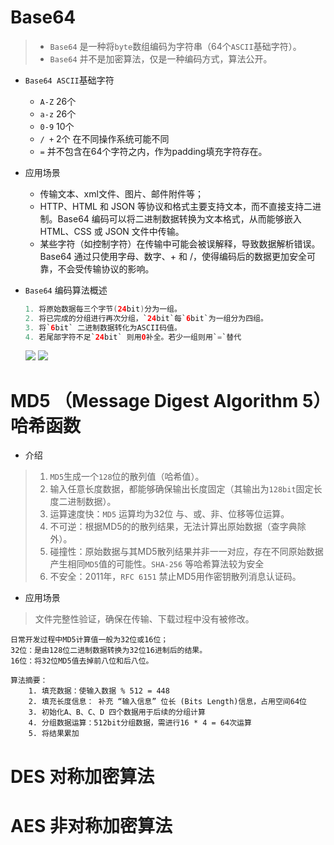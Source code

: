 # Base64

>* `Base64` 是一种将`byte`数组编码为字符串（64个`ASCII`基础字符）。
>* `Base64` 并不是加密算法，仅是一种编码方式，算法公开。

* `Base64 ASCII`基础字符
  *  `A-Z` 26个
  *  `a-z` 26个
  *  `0-9` 10个
  *  `/ +` 2个 在不同操作系统可能不同
  *  `=` 并不包含在64个字符之内，作为padding填充字符存在。

* 应用场景
  * 传输文本、xml文件、图片、邮件附件等；
  * HTTP、HTML 和 JSON 等协议和格式主要支持文本，而不直接支持二进制。Base64 编码可以将二进制数据转换为文本格式，从而能够嵌入 HTML、CSS 或 JSON 文件中传输。
  * 某些字符（如控制字符）在传输中可能会被误解释，导致数据解析错误。Base64 通过只使用字母、数字、+ 和 /，使得编码后的数据更加安全可靠，不会受传输协议的影响。
* `Base64` 编码算法概述
  ```java
  1. 将原始数据每三个字节(24bit)分为一组。
  2. 将已完成的分组进行再次分组，`24bit`每`6bit`为一组分为四组。
  3. 将`6bit` 二进制数据转化为ASCII码值。
  4. 若尾部字符不足`24bit` 则用0补全。若少一组则用`=`替代
  ```
  <image src='../assets/base64-01.jpg'>
  <image src ='../assets/base64-02.png'>
  
# MD5 （Message Digest Algorithm 5）哈希函数
* 介绍
>1. `MD5`生成一个`128`位的散列值（哈希值）。
>2. 输入任意长度数据，都能够确保输出长度固定（其输出为`128bit`固定长度二进制数据）。
>3. 运算速度快：`MD5` 运算均为32位 与、或、非、位移等位运算。
>4. 不可逆：根据MD5的的散列结果，无法计算出原始数据（查字典除外）。
>5. 碰撞性：原始数据与其MD5散列结果并非一一对应，存在不同原始数据产生相同`MD5`值的可能性。`SHA-256` 等哈希算法较为安全
>6. 不安全：2011年，`RFC 6151` 禁止MD5用作密钥散列消息认证码。

* 应用场景
> 文件完整性验证，确保在传输、下载过程中没有被修改。
```
日常开发过程中MD5计算值一般为32位或16位；
32位：是由128位二进制数据转换为32位16进制后的结果。
16位：将32位MD5值去掉前八位和后八位。

算法摘要：
    1. 填充数据：使输入数据 % 512 = 448
    2. 填充长度信息： 补充 “输入信息” 位长 (Bits Length)信息，占用空间64位
    3. 初始化A、B、C、D 四个数据用于后续的分组计算
    4. 分组数据运算：512bit分组数据，需进行16 * 4 = 64次运算
    5. 将结果累加
```

# DES 对称加密算法

# AES 非对称加密算法